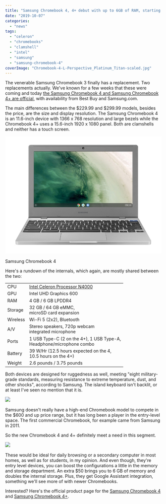 ```yaml
---
title: "Samsung Chromebook 4, 4+ debut with up to 6GB of RAM, starting at $229.99"
date: "2019-10-07"
categories: 
  - "news"
tags: 
  - "celeron"
  - "chromebooks"
  - "clamshell"
  - "intel"
  - "samsung"
  - "samsung-chromebook-4"
coverImage: "Chromebook-4-L-Perspective_Platinum_Titan-scaled.jpg"
---
```


The venerable Samsung Chromebook 3 finally has a replacement. Two replacements actually. We've known for a few weeks that these were coming and today [the Samsung Chromebook 4 and Samsung Chromebook 4+ are official](https://news.samsung.com/us/samsung-chromebook-4-chromebook-4plus-faster-tougher-smarter/), with availability from Best Buy and Samsung.com.

The main differences between the $229.99 and $299.99 models, besides the price, are the size and display resolution. The Samsung Chromebook 4 is an 11.6-inch device with 1366 x 768 resolution and large bezels while the Chromebook 4+ uses a 15.6-inch 1920 x 1080 panel. Both are clamshells and neither has a touch screen.

![](images/cb4.jpg)

Samsung Chromebook 4

Here's a rundown of the internals, which again, are mostly shared between the two:

<table class="wp-block-table"><tbody><tr><td>CPU</td><td><a href="https://ark.intel.com/content/www/us/en/ark/products/128988/intel-celeron-n4000-processor-4m-cache-up-to-2-60-ghz.html" target="_blank" rel="noreferrer noopener" aria-label="Intel Celeron Processor N4000 (opens in a new tab)">Intel Celeron Processor N4000</a></td></tr><tr><td>GPU</td><td>Intel UHD Graphics 600</td></tr><tr><td>RAM</td><td>4 GB / 6 GB LPDDR4</td></tr><tr><td>Storage</td><td>32 GB / 64 GB eMMC,<br>microSD card expansion</td></tr><tr><td>Wireless</td><td>Wi-Fi 5 (2x2), Bluetooth</td></tr><tr><td>A/V</td><td>Stereo speakers, 720p webcam<br>integrated microphone</td></tr><tr><td>Ports</td><td>1 USB Type-C (2 on the 4+), 1 USB Type-A,<br>Headphone/microphone combo</td></tr><tr><td>Battery</td><td>39 W/Hr (12.5 hours expected on the 4,<br>10.5 hours on the 4+)</td></tr><tr><td>Weight</td><td>2.6 pounds / 3.75 pounds</td></tr></tbody></table>

Both devices are designed for ruggedness as well, meeting "eight military-grade standards, measuring resistance to extreme temperature, dust, and other shocks", according to Samsung. The island keyboard isn't backlit, or at least I've seen no mention that it is.

![](https://i1.wp.com/www.aboutchromebooks.com/wp-content/uploads/2019/10/Chromebook-4-Side-Open_Platinum_Titan.jpg?fit=800%2C534&ssl=1)

Samsung doesn't really have a high-end Chromebook model to compete in the $600 and up price range, but it has long been a player in the entry-level space. The first commercial Chromebook, for example came from Samsung in 2011.

So the new Chromebook 4 and 4+ definitely meet a need in this segment.

![](https://i1.wp.com/www.aboutchromebooks.com/wp-content/uploads/2019/10/Chromebook-4-Back-Open_Platinum_Titan.jpg?fit=800%2C534&ssl=1)

These would be ideal for daily browsing or a secondary computer in most homes, as well as for students, in my opinion. And even though, they're entry level devices, you can boost the configurations a little in the memory and storage department. An extra $50 brings you to 6 GB of memory and doubles the internal storage. Plus, they get Google Assistant integration, something we'll see more of with newer Chromebooks.

Interested? Here's the official product page for the [Samsung Chromebook 4](https://www.samsung.com/us/computing/chromebooks/under-12/chromebook-4-11-6-32gb-storage-4gb-ram-xe310xba-k01us/) and [Samsung Chromebook 4+](https://www.samsung.com/us/computing/chromebooks/15-18/chromebook-4-15-6-32gb-storage-4gb-ram-xe350xba-k01us/).
